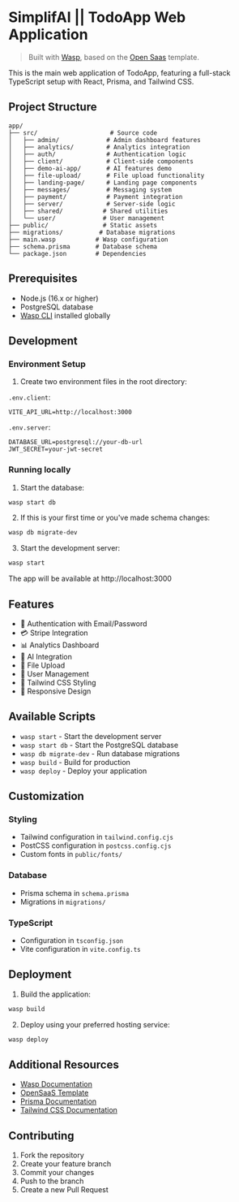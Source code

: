 # SimplifAI || TodoApp Web Application

> Built with [Wasp](https://wasp.sh), based on the [Open Saas](https://opensaas.sh) template.

This is the main web application of TodoApp, featuring a full-stack TypeScript setup with React, Prisma, and Tailwind CSS.

## Project Structure

```
app/
├── src/                    # Source code
│   ├── admin/             # Admin dashboard features
│   ├── analytics/         # Analytics integration
│   ├── auth/              # Authentication logic
│   ├── client/            # Client-side components
│   ├── demo-ai-app/       # AI features demo
│   ├── file-upload/       # File upload functionality
│   ├── landing-page/      # Landing page components
│   ├── messages/          # Messaging system
│   ├── payment/           # Payment integration
│   ├── server/            # Server-side logic
│   ├── shared/           # Shared utilities
│   └── user/             # User management
├── public/               # Static assets
├── migrations/          # Database migrations
├── main.wasp           # Wasp configuration
├── schema.prisma       # Database schema
└── package.json        # Dependencies
```

## Prerequisites

- Node.js (16.x or higher)
- PostgreSQL database
- [Wasp CLI](https://wasp-lang.dev/docs/quick-start) installed globally

## Development

### Environment Setup

1. Create two environment files in the root directory:

`.env.client`:
```env
VITE_API_URL=http://localhost:3000
```

`.env.server`:
```env
DATABASE_URL=postgresql://your-db-url
JWT_SECRET=your-jwt-secret
```

### Running locally

1. Start the database:
```bash
wasp start db
```

2. If this is your first time or you've made schema changes:
```bash
wasp db migrate-dev
```

3. Start the development server:
```bash
wasp start
```

The app will be available at http://localhost:3000

## Features

- 🔐 Authentication with Email/Password
- 💳 Stripe Integration
- 📊 Analytics Dashboard
- 🤖 AI Integration
- 📁 File Upload
- 👤 User Management
- 🎨 Tailwind CSS Styling
- 📱 Responsive Design

## Available Scripts

- `wasp start` - Start the development server
- `wasp start db` - Start the PostgreSQL database
- `wasp db migrate-dev` - Run database migrations
- `wasp build` - Build for production
- `wasp deploy` - Deploy your application

## Customization

### Styling
- Tailwind configuration in `tailwind.config.cjs`
- PostCSS configuration in `postcss.config.cjs`
- Custom fonts in `public/fonts/`

### Database
- Prisma schema in `schema.prisma`
- Migrations in `migrations/`

### TypeScript
- Configuration in `tsconfig.json`
- Vite configuration in `vite.config.ts`

## Deployment

1. Build the application:
```bash
wasp build
```

2. Deploy using your preferred hosting service:
```bash
wasp deploy
```

## Additional Resources

- [Wasp Documentation](https://wasp-lang.dev/docs)
- [OpenSaaS Template](https://opensaas.sh)
- [Prisma Documentation](https://www.prisma.io/docs)
- [Tailwind CSS Documentation](https://tailwindcss.com/docs)

## Contributing

1. Fork the repository
2. Create your feature branch
3. Commit your changes
4. Push to the branch
5. Create a new Pull Request

